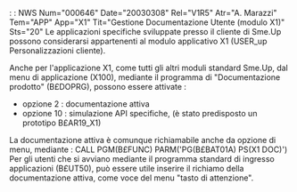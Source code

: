  :  : NWS Num="000646" Date="20030308" Rel="V1R5" Atr="A. Marazzi" Tem="APP" App="X1" Tit="Gestione Documentazione Utente (modulo X1)" Sts="20"
Le applicazioni specifiche sviluppate presso il cliente di Sme.Up possono considerarsi appartenenti
al modulo applicativo X1 (USER_up Personalizzazioni cliente).

Anche per l'applicazione X1, come tutti gli altri moduli standard Sme.Up, dal menu di applicazione
(X100), mediante il programma di "Documentazione prodotto" (B£DOPRG), possono essere attivate : 
- opzione 2  :  documentazione attiva
- opzione 10  :  simulazione API specifiche, (è stato predisposto un prototipo B£AR19_X1)

La documentazione attiva è comunque richiamabile anche da opzione di menu, mediante : 
    CALL PGM(B£FUNC) PARM('PG(B£BAT01A) PS(X1        DOC)')
Per gli utenti che si avviano mediante il programma standard di ingresso applicazioni (B£UT50), può
essere utile inserire il richiamo della documentazione attiva, come voce del menu "tasto di attenzione".
